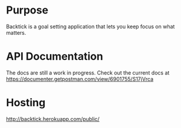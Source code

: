 # Purpose
Backtick is a goal setting application that lets you keep focus on what matters.

# API Documentation
The docs are still a work in progress. Check out the current docs at https://documenter.getpostman.com/view/6901755/S17jVrca


# Hosting 

http://backtick.herokuapp.com/public/